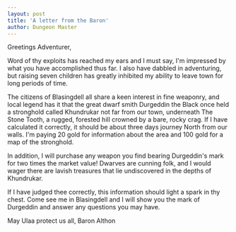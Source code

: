 ```yaml
---
layout: post
title: 'A letter from the Baron'
author: Dungeon Master
---
```


Greetings Adventurer,

Word of thy exploits has reached my ears and I must say, I'm impressed by what you have accomplished thus far. I also have dabbled in adventuring, but raising seven children has greatly inhibited my ability to leave town for long periods of time.

The citizens of Blasingdell all share a keen interest in fine weaponry, and local legend has it that the great dwarf smith Durgeddin the Black once held a stronghold called Khundrukar not far from our town, underneath The Stone Tooth, a rugged, forested hill crowned by a bare, rocky crag. If I have calculated it correctly, it should be about three days journey North from our walls. I'm paying 20 gold for information about the area and 100 gold for a map of the stronghold.

In addition, I will purchase any weapon you find bearing Durgeddin's mark for two times the market value! Dwarves are cunning folk, and I would wager there are lavish treasures that lie undiscovered in the depths of Khundrukar.

If I have judged thee correctly, this information should light a spark in thy chest. Come see me in Blasingdell and I will show you the mark of Durgeddin and answer any questions you may have.

May Ulaa protect us all,
Baron Althon
